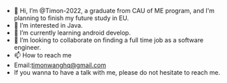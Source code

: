 - 👋 Hi, I’m @Timon-2022, a graduate from CAU of ME program, and I'm planning to finish my future study in EU.
- 👀 I’m interested in Java.
- 🌱 I’m currently learning android develop.
- 💞️ I’m looking to collaborate on finding a full time job as a software engineer.
- 📫 How to reach me 
- Email:timonwanghq@gmail.com
- If you wanna to have a talk with me, please do not hesitate to reach me.

<!---
Timon-2022/Timon-2022 is a ✨ special ✨ repository because its `README.md` (this file) appears on your GitHub profile.
You can click the Preview link to take a look at your changes.
--->
